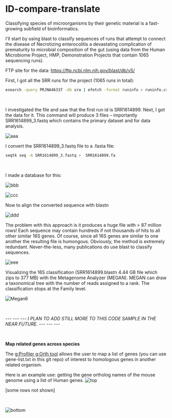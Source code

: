 # ID-compare-translate


Classifying species of microorganisms by their genetic material is a fast-growing subfield of bioinformatics.
&nbsp;

I'll start by using blast to classify sequences of runs that attempt to connect the disease of Necrotizing enterocolitis a devastating complication of prematurity to microbial composition of the gut
(using data from the Human Microbiome Project, HMP, Demonstration Projects that contain 1065 sequencing runs).
&nbsp;

FTP site for the data:  https://ftp.ncbi.nlm.nih.gov/blast/db/v5/
&nbsp;

First, I got all the SRR runs for the project (1065 runs in total):
```BASH
esearch -query PRJNA46337 -db sra | efetch -format runinfo > runinfo.csv
```
&nbsp;

I investigated the file and saw that the first run id is SRR1614899. Next, I got the data for it. This command will produce 3 files –
importantly SRR1614899_3.fastq which contains the primary dataset and for data analysis.
&nbsp;

![aaa](https://github.com/programweb/ID-compare-translate/assets/12736699/feed6d4c-2127-470d-9e25-262058b39f3f)
&nbsp;

I convert the SRR1614899_3.fastq file to a .fasta file:
```BASH
seqtk seq -A SRR1614899_3.fastq >  SRR1614899.fa
```
&nbsp;

I made a database for this:
&nbsp;

![bbb](https://github.com/programweb/ID-compare-translate/assets/12736699/ed4a824d-252c-41f3-9bf0-3107c4e41724)
&nbsp;

![ccc](https://github.com/programweb/ID-compare-translate/assets/12736699/007f2901-a4c0-40f5-8ced-b178d890fd70)
&nbsp;

Now to align the converted sequence with blastn
&nbsp;

![ddd](https://github.com/programweb/ID-compare-translate/assets/12736699/ba7f901d-1f0b-4435-8268-72657371decd)
&nbsp;

The problem with this approach is it produces a huge file with > 87 million rows!
Each sequence may contain hundreds if not thousands of hits to all other similar 16S genes. 
Of course, since all 16S genes are similar to one another the resulting file is humongous. 
Obviously, the method is extremely redundant. 
Never-the-less, many publications do use blast to classify sequences.
&nbsp;

![eee](https://github.com/programweb/ID-compare-translate/assets/12736699/98862581-13d6-4d73-9de4-034a4bd66621)
&nbsp;

Visualizing the 16S classification (SRR1614899.blastn 4.44 GB file which zips to 377 MB) with the Metagenome Analyzer (MEGAN).
MEGAN can draw a taxonomical tree with the number of reads assigned to a rank.
The classification stops at the Family level.
&nbsp;

![Megan6](https://github.com/programweb/ID-compare-translate/assets/12736699/34f349a5-b337-4461-8e43-6b0de3c9920a)



&nbsp;

--- --- --- _I PLAN TO ADD STILL MORE TO THIS CODE SAMPLE IN THE NEAR FUTURE._ --- --- ---
&nbsp;

&nbsp;


**Map related genes across species**
&nbsp;

The
[g:Profiler g:Orth tool](https://biit.cs.ut.ee/gprofiler/orth "g:Profiler tool")
allows the user to map a list of genes (you can use gene-list.txt in this git repo) of interest to homologous genes in another related organism.

Here is an example use: getting the gene ortholog names of the mouse genome using a list of Human genes.
![top](https://github.com/programweb/ID-compare-translate/assets/12736699/6eefa1bf-6e31-451d-ae79-316adc6e63fb)
&nbsp;

[some rows not shown]
&nbsp;

&nbsp;

![bottom](https://github.com/programweb/ID-compare-translate/assets/12736699/e8c870ff-474d-4042-a750-0672771c33be)

